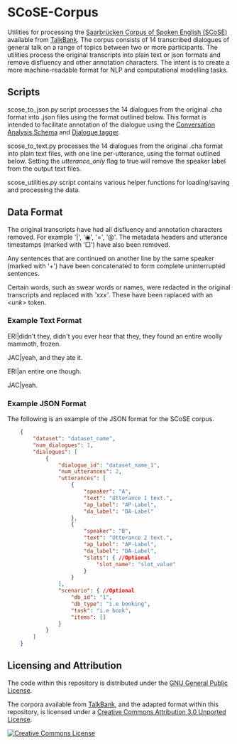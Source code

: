 # SCoSE-Corpus
Utilities for processing the [Saarbrücken Corpus of Spoken English (SCoSE)](https://ca.talkbank.org/access/SCoSE.html) 
available from [TalkBank](https://talkbank.org/). 
The corpus consists of 14 transcribed dialogues of general talk on a range of topics between two or more participants.
The utilities process the original transcripts into plain text or json formats and remove disfluency and other 
annotation characters. The intent is to create a more machine-readable format for NLP and computational modelling tasks.

## Scripts
scose_to_json.py script processes the 14 dialogues from the original .cha format into .json files using the format
outlined below.
This format is intended to facilitate annotation of the dialogue using the 
[Conversation Analysis Schema](https://nathanduran.github.io/CA-Schema/)
and [Dialogue tagger](https://github.com/NathanDuran/CA-Dialogue-Tagger).

scose_to_text.py processes the 14 dialogues from the original .cha format into plain text files,
with one line per-utterance, using the format outlined below.
Setting the *utterance_only* flag to true will remove the speaker label from the output text files.

scose_utilities.py script contains various helper functions for loading/saving and processing the data.

## Data Format
The original transcripts have had all disfluency and annotation characters removed. For example '|', '◉', '=', '@'.
The metadata headers and utterance timestamps (marked with '&#9633;') have also been removed.

Any sentences that are continued on another line by the same speaker (marked with '+') have been
concatenated to form complete uninterrupted sentences.

Certain words, such as swear words or names, were redacted in the original transcripts and replaced with *'xxx'*.
These have been raplaced with an *\<unk\>* token.

### Example Text Format
ERI|didn't they, didn't you ever hear that they, they found an entire woolly mammoth, frozen.

JAC|yeah, and they ate it.

ERI|an entire one though.

JAC|yeah.

### Example JSON Format
The following is an example of the JSON format for the SCoSE corpus.

```json
    {
        "dataset": "dataset_name",
        "num_dialogues": 1,
        "dialogues": [
            {
                "dialogue_id": "dataset_name_1",
                "num_utterances": 2,
                "utterances": [
                    {
                        "speaker": "A",
                        "text": "Utterance 1 text.",
                        "ap_label": "AP-Label",
                        "da_label": "DA-Label"
                    },
                    {
                        "speaker": "B",
                        "text": "Utterance 2 text.",
                        "ap_label": "AP-Label",
                        "da_label": "DA-Label",
                        "slots": { //Optional
                            "slot_name": "slot_value"
                        }
                    }
                ],
                "scenario": { //Optional
                    "db_id": "1",
                    "db_type": "i.e booking",
                    "task": "i.e book",
                    "items": []
                }
            }
        ]
    }
```
## Licensing and Attribution
The code within this repository is distributed under the [GNU General Public License](https://www.gnu.org/licenses/gpl-3.0.en.html).

The corpora available from [TalkBank](https://talkbank.org/), and the adapted format within this repository,
is licensed under a [Creative Commons Attribution 3.0 Unported License](http://creativecommons.org/licenses/by/3.0/).

<a rel="license" href="http://creativecommons.org/licenses/by/3.0/"><img alt="Creative Commons License" style="border-width:0" src="https://i.creativecommons.org/l/by/3.0/88x31.png" /></a>